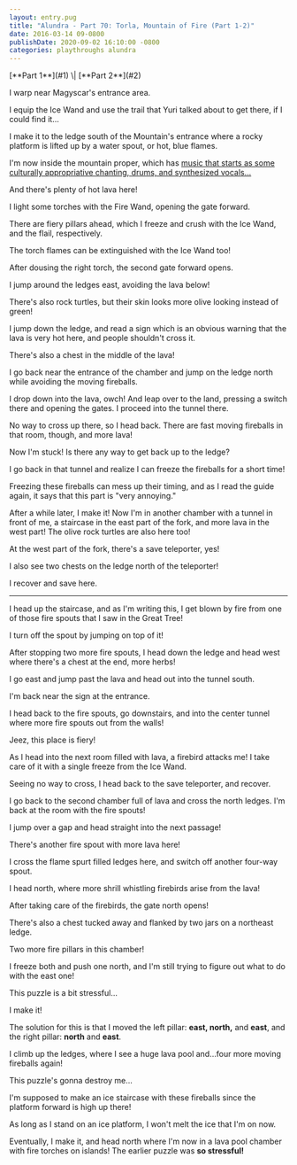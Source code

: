 ```yaml
---
layout: entry.pug
title: "Alundra - Part 70: Torla, Mountain of Fire (Part 1-2)"
date: 2016-03-14 09-0800
publishDate: 2020-09-02 16:10:00 -0800
categories: playthroughs alundra
---
```


<p class="entry-partination" markdown="1">[**Part 1**](#1) \| [**Part 2**](#2)</p>

<a name="1"></a>

I warp near Magyscar's entrance area.

I equip the Ice Wand and use the trail that Yuri talked about to get there, if I could find it...

I make it to the ledge south of the Mountain's entrance where a rocky platform is lifted up by a water spout, or hot, blue flames.

I'm now inside the mountain proper, which has <a href="https://www.youtube.com/watch?v=OR93eaeEdC4">music that starts as some culturally appropriative chanting, drums, and synthesized vocals...</a>

And there's plenty of hot lava here!

I light some torches with the Fire Wand, opening the gate forward.

There are fiery pillars ahead, which I freeze and crush with the Ice Wand, and the flail, respectively.

The torch flames can be extinguished with the Ice Wand too!

After dousing the right torch, the second gate forward opens.

I jump around the ledges east, avoiding the lava below!

There's also rock turtles, but their skin looks more olive looking instead of green!

I jump down the ledge, and read a sign which is an obvious warning that the lava is very hot here, and people shouldn't cross it.

There's also a chest in the middle of the lava!

I go back near the entrance of the chamber and jump on the ledge north while avoiding the moving fireballs.

I drop down into the lava, owch! And leap over to the land, pressing a switch there and opening the gates. I proceed into the tunnel there.

No way to cross up there, so I head back. There are fast moving fireballs in that room, though, and more lava!

Now I'm stuck! Is there any way to get back up to the ledge?

I go back in that tunnel and realize I can freeze the fireballs for a short time!

Freezing these fireballs can mess up their timing, and as I read the guide again, it says that this part is "very annoying."

After a while later, I make it! Now I'm in another chamber with a tunnel in front of me, a staircase in the east part of the fork, and more lava in the west part! The olive rock turtles are also here too!

At the west part of the fork, there's a save teleporter, yes!

I also see two chests on the ledge north of the teleporter!

I recover and save here.

<a name="2"></a>

---

I head up the staircase, and as I'm writing this, I get blown by fire from one of those fire spouts that I saw in the Great Tree!

I turn off the spout by jumping on top of it!

After stopping two more fire spouts, I head down the ledge and head west where there's a chest at the end, more herbs!

I go east and jump past the lava and head out into the tunnel south.

I'm back near the sign at the entrance.

I head back to the fire spouts, go downstairs, and into the center tunnel where more fire spouts out from the walls!

Jeez, this place is fiery!

As I head into the next room filled with lava, a firebird attacks me! I take care of it with a single freeze from the Ice Wand.

Seeing no way to cross, I head back to the save teleporter, and recover.

I go back to the second chamber full of lava and cross the north ledges. I'm back at the room with the fire spouts!

I jump over a gap and head straight into the next passage!

There's another fire spout with more lava here!

I cross the flame spurt filled ledges here, and switch off another four-way spout.

I head north, where more shrill whistling firebirds arise from the lava!

After taking care of the firebirds, the gate north opens!

There's also a chest tucked away and flanked by two jars on a northeast ledge.

Two more fire pillars in this chamber!

I freeze both and push one north, and I'm still trying to figure out what to do with the east one!

This puzzle is a bit stressful...

I make it!

The solution for this is that I moved the left pillar: **east, north,** and **east**, and the right pillar: **north** and **east**.

I climb up the ledges, where I see a huge lava pool and...four more moving fireballs again!

This puzzle's gonna destroy me...

I'm supposed to make an ice staircase with these fireballs since the platform forward is high up there!

As long as I stand on an ice platform, I won't melt the ice that I'm on now.

Eventually, I make it, and head north where I'm now in a lava pool chamber with fire torches on islands! The earlier puzzle was **so stressful!**